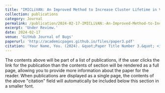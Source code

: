 ```yaml
---
title: "IMICLiVAN: An Improved Method to Increase Cluster Lifetime in Vehicular Ad Hoc Networks (VANETs)"
collection: publications
category: Journal
permalink: /publication/2024-02-17-IMICLiVAN:-An-Improved-Method-to-Increase-Cluster-Lifetime-in-Vehicular-Ad-Hoc-Networks-(VANETs)
excerpt: 'Under Review.'
date: 2024-02-17
venue: 'GitHub Journal of Bugs'
paperurl: 'http://academicpages.github.io/files/paper3.pdf'
citation: 'Your Name, You. (2024). &quot;Paper Title Number 3.&quot; <i>GitHub Journal of Bugs</i>. 1(3).'
---
```


The contents above will be part of a list of publications, if the user clicks the link for the publication than the contents of section will be rendered as a full page, allowing you to provide more information about the paper for the reader. When publications are displayed as a single page, the contents of the above "citation" field will automatically be included below this section in a smaller font.
